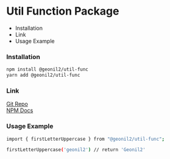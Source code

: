 Util Function Package
===============================
* Installation
* Link
* Usage Example


### Installation 
```sh
npm install @geonil2/util-func
yarn add @geonil2/util-func
```

### Link
[Git Repo](https://github.com/geonil2/Util-Function-Package)   
[NPM Docs](https://www.npmjs.com/package/@geonil2/util-func)

### Usage Example
```sh
import { firstLetterUppercase } from "@geonil2/util-func";

firstLetterUppercase('geonil2') // return 'Geonil2'
```
